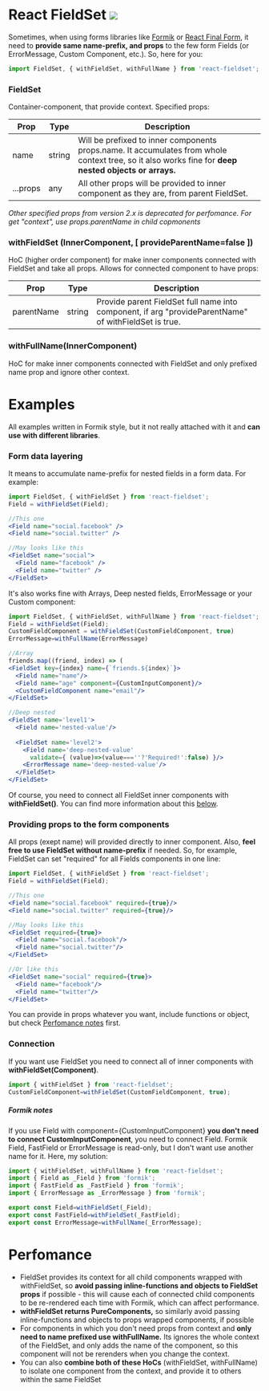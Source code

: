 # React FieldSet [![](https://img.shields.io/npm/v/react-fieldset.svg?style=flat)](https://www.npmjs.com/package/react-fieldset)
Sometimes, when using forms libraries like [Formik](http://github.com/jaredpalmer/formik) or [React Final Form](https://github.com/final-form/react-final-form), it need to **provide same name-prefix, and props** to the few form Fields (or ErrorMessage, Custom Component, etc.). So, here for you: 
```javascript
import FieldSet, { withFieldSet, withFullName } from 'react-fieldset';
```

### FieldSet
Container-component, that provide context. Specified props:

Prop | Type | Description
-----|------|-----------
name | string | Will be prefixed to inner components props.name. It accumulates from whole context tree, so it also works fine for **deep nested objects or arrays.**
...props | any | All other props will be provided to inner component as they are, from parent FieldSet.

*Other specified props from version 2.x is deprecated for perfomance. For get "context", use props.parentName in child copmonents*

### withFieldSet (InnerComponent, [ provideParentName=false ]) 
HoC (higher order component) for make inner components connected with FieldSet and take all props. Allows for connected component to have props:

Prop | Type | Description
-----|------|-----------
parentName | string | Provide parent FieldSet full name into component, if arg "provideParentName" of withFieldSet is true.


### withFullName(InnerComponent)
HoC for make inner components connected with FieldSet and only prefixed name prop and ignore other context.


  
# Examples
All examples written in Formik style, but it not really attached with it and **can use with different libraries**.

### Form data layering 
It means to accumulate name-prefix for nested fields in a form data. For example: 
```jsx
import FieldSet, { withFieldSet } from 'react-fieldset';
Field = withFieldSet(Field);

//This one
<Field name="social.facebook" />
<Field name="social.twitter" />

//May looks like this
<FieldSet name="social">
  <Field name="facebook" />
  <Field name="twitter" />
</FieldSet>
```
It's also works fine with Arrays, Deep nested fields, ErrorMessage or your Custom component:
```jsx
import FieldSet, { withFieldSet, withFullName } from 'react-fieldset';
Field = withFieldSet(Field);
CustomFieldComponent = withFieldSet(CustomFieldComponent, true)
ErrorMessage=withFullName(ErrorMessage)

//Array
friends.map((friend, index) => (
<FieldSet key={index} name={`friends.${index}`}>
  <Field name="name"/>
  <Field name="age" component={CustomInputComponent}/>
  <CustomFieldComponent name="email"/>
</FieldSet>

//Deep nested
<FieldSet name='level1'>
  <Field name='nested-value'/>
  
  <FieldSet name='level2'>
    <Field name='deep-nested-value' 
      validate={ (value)=>(value===''?'Required!':false) }/>
    <ErrorMessage name='deep-nested-value'/>
  </FieldSet>
</FieldSet>
```
Of course, you need to connect all FieldSet inner components with **withFieldSet()**. You can find more information about this [below](#connection).

### Providing props to the form components
All props (exept name) will provided directly to inner component. Also, **feel free to use FieldSet without name-prefix** if needed. So, for example, FieldSet can set "required" for all Fields components in one line:
```jsx
import FieldSet, { withFieldSet } from 'react-fieldset';
Field = withFieldSet(Field);

//This one
<Field name="social.facebook" required={true}/>
<Field name="social.twitter" required={true}/>

//May looks like this
<FieldSet required={true}>
  <Field name="social.facebook"/>
  <Field name="social.twitter"/>
</FieldSet>

//Or like this
<FieldSet name="social" required={true}>
  <Field name="facebook"/>
  <Field name="twitter"/>
</FieldSet>

```
You can provide in props whatever you want, include functions or object, but check [Perfomance notes](#perfomance) first.

### Connection
If you want use FieldSet you need to connect all of inner components with **withFieldSet(Component)**.  
```javascript
import { withFieldSet } from 'react-fieldset';
CustomFieldComponent=withFieldSet(CustomFieldComponent, true);
```
##### Formik notes
If you use Field with component={CustomInputComponent} **you don't need to connect CustomInputComponent**, you need to connect Field. Formik Field, FastField or ErrorMessage is read-only, but I don't want use another name for it. Here, my solution:
```javascript
import { withFieldSet, withFullName } from 'react-fieldset';
import { Field as _Field } from 'formik';
import { FastField as _FastField } from 'formik';
import { ErrorMessage as _ErrorMessage } from 'formik';

export const Field=withFieldSet(_Field);
export const FastField=withFieldSet(_FastField);
export const ErrorMessage=withFullName(_ErrorMessage);
```

# Perfomance
* FieldSet provides its context for all child components wrapped with withFieldSet, so **avoid passing inline-functions and objects to FieldSet props** if possible - this will cause each of connected child components to be re-rendered each time with Formik, which can affect performance. 
* **withFieldSet returns PureComponents,** so similarly avoid passing inline-functions and objects to props wrapped components, if possible
* For components in which you don't need props from context and **only need to name prefixed use withFullName.** Its ignores the whole context of the FieldSet, and only adds the name of the component, so this component will not be rerenders when you change the context.
* You can also **combine both of these HoCs** (withFieldSet, withFullName) to isolate one component from the context, and provide it to others within the same FieldSet
